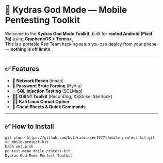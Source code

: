 # 🐉 Kydras God Mode — Mobile Pentesting Toolkit

Welcome to the **Kydras God Mode Toolkit**, built for **rooted Android (Pixel 7a)** using **GrapheneOS + Termux**.  
This is a portable Red Team hacking setup you can deploy from your phone — **nothing is off limits**.

---

## ✅ **Features**
- 📡 **Network Recon** (nmap)
- 🔐 **Password Brute Forcing** (Hydra)
- 💥 **SQL Injection Testing** (SQLMap)
- 🕵️‍♂️ **OSINT Toolkit** (ReconDog, XSStrike, Sherlock)
- 🏴‍☠️ **Kali Linux Chroot Option**
- 📁 **Cheat Sheets & Quick Commands**

---

## ✅ **How to Install**
```bash
git clone https://github.com/kylerasmussen17771/mbile-prntest-kit.git
cd mbile-prntest-kit
bash setup.sh
pentest-menu mbile-prntest-kit
Kydras God Mode Pentest Toolkit
